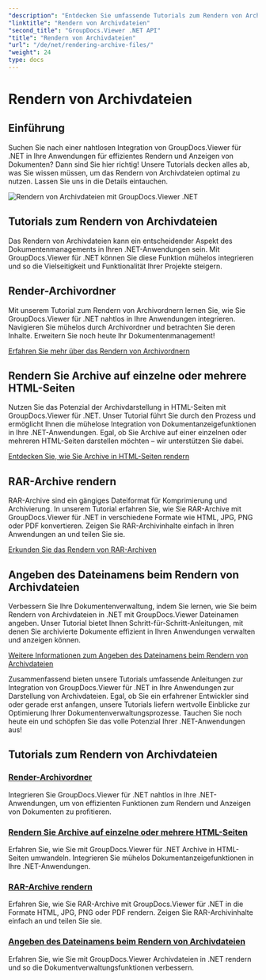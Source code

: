 ```yaml
---
"description": "Entdecken Sie umfassende Tutorials zum Rendern von Archivdateien mit GroupDocs.Viewer für .NET. Integrieren Sie es nahtlos und effizient in Ihre .NET-Anwendungen."
"linktitle": "Rendern von Archivdateien"
"second_title": "GroupDocs.Viewer .NET API"
"title": "Rendern von Archivdateien"
"url": "/de/net/rendering-archive-files/"
"weight": 24
type: docs
---
```

# Rendern von Archivdateien

## Einführung

Suchen Sie nach einer nahtlosen Integration von GroupDocs.Viewer für .NET in Ihre Anwendungen für effizientes Rendern und Anzeigen von Dokumenten? Dann sind Sie hier richtig! Unsere Tutorials decken alles ab, was Sie wissen müssen, um das Rendern von Archivdateien optimal zu nutzen. Lassen Sie uns in die Details eintauchen.

![Rendern von Archivdateien mit GroupDocs.Viewer .NET](/viewer/rendering-archive-files/image.png)

## Tutorials zum Rendern von Archivdateien

Das Rendern von Archivdateien kann ein entscheidender Aspekt des Dokumentenmanagements in Ihren .NET-Anwendungen sein. Mit GroupDocs.Viewer für .NET können Sie diese Funktion mühelos integrieren und so die Vielseitigkeit und Funktionalität Ihrer Projekte steigern.

## Render-Archivordner

Mit unserem Tutorial zum Rendern von Archivordnern lernen Sie, wie Sie GroupDocs.Viewer für .NET nahtlos in Ihre Anwendungen integrieren. Navigieren Sie mühelos durch Archivordner und betrachten Sie deren Inhalte. Erweitern Sie noch heute Ihr Dokumentenmanagement!

[Erfahren Sie mehr über das Rendern von Archivordnern](./render-archive-folder/)

## Rendern Sie Archive auf einzelne oder mehrere HTML-Seiten

Nutzen Sie das Potenzial der Archivdarstellung in HTML-Seiten mit GroupDocs.Viewer für .NET. Unser Tutorial führt Sie durch den Prozess und ermöglicht Ihnen die mühelose Integration von Dokumentanzeigefunktionen in Ihre .NET-Anwendungen. Egal, ob Sie Archive auf einer einzelnen oder mehreren HTML-Seiten darstellen möchten – wir unterstützen Sie dabei.

[Entdecken Sie, wie Sie Archive in HTML-Seiten rendern](./render-archives-html/)

## RAR-Archive rendern

RAR-Archive sind ein gängiges Dateiformat für Komprimierung und Archivierung. In unserem Tutorial erfahren Sie, wie Sie RAR-Archive mit GroupDocs.Viewer für .NET in verschiedene Formate wie HTML, JPG, PNG oder PDF konvertieren. Zeigen Sie RAR-Archivinhalte einfach in Ihren Anwendungen an und teilen Sie sie.

[Erkunden Sie das Rendern von RAR-Archiven](./render-rar/)

## Angeben des Dateinamens beim Rendern von Archivdateien

Verbessern Sie Ihre Dokumentenverwaltung, indem Sie lernen, wie Sie beim Rendern von Archivdateien in .NET mit GroupDocs.Viewer Dateinamen angeben. Unser Tutorial bietet Ihnen Schritt-für-Schritt-Anleitungen, mit denen Sie archivierte Dokumente effizient in Ihren Anwendungen verwalten und anzeigen können.

[Weitere Informationen zum Angeben des Dateinamens beim Rendern von Archivdateien](./specify-filename-render-archive/)

Zusammenfassend bieten unsere Tutorials umfassende Anleitungen zur Integration von GroupDocs.Viewer für .NET in Ihre Anwendungen zur Darstellung von Archivdateien. Egal, ob Sie ein erfahrener Entwickler sind oder gerade erst anfangen, unsere Tutorials liefern wertvolle Einblicke zur Optimierung Ihrer Dokumentenverwaltungsprozesse. Tauchen Sie noch heute ein und schöpfen Sie das volle Potenzial Ihrer .NET-Anwendungen aus!
## Tutorials zum Rendern von Archivdateien
### [Render-Archivordner](./render-archive-folder/)
Integrieren Sie GroupDocs.Viewer für .NET nahtlos in Ihre .NET-Anwendungen, um von effizienten Funktionen zum Rendern und Anzeigen von Dokumenten zu profitieren.
### [Rendern Sie Archive auf einzelne oder mehrere HTML-Seiten](./render-archives-html/)
Erfahren Sie, wie Sie mit GroupDocs.Viewer für .NET Archive in HTML-Seiten umwandeln. Integrieren Sie mühelos Dokumentanzeigefunktionen in Ihre .NET-Anwendungen.
### [RAR-Archive rendern](./render-rar/)
Erfahren Sie, wie Sie RAR-Archive mit GroupDocs.Viewer für .NET in die Formate HTML, JPG, PNG oder PDF rendern. Zeigen Sie RAR-Archivinhalte einfach an und teilen Sie sie.
### [Angeben des Dateinamens beim Rendern von Archivdateien](./specify-filename-render-archive/)
Erfahren Sie, wie Sie mit GroupDocs.Viewer Archivdateien in .NET rendern und so die Dokumentverwaltungsfunktionen verbessern.